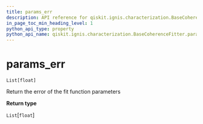 ```yaml
---
title: params_err
description: API reference for qiskit.ignis.characterization.BaseCoherenceFitter.params_err
in_page_toc_min_heading_level: 1
python_api_type: property
python_api_name: qiskit.ignis.characterization.BaseCoherenceFitter.params_err
---
```


# params\_err

<span id="qiskit.ignis.characterization.BaseCoherenceFitter.params_err" />

`List[float]`

Return the error of the fit function parameters

**Return type**

`List`\[`float`]

